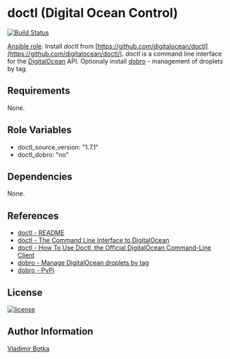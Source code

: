 doctl (Digital Ocean Control)
=============================

[![Build Status](https://travis-ci.org/vbotka/ansible-integrity.svg?branch=master)](https://travis-ci.org/vbotka/ansible-doctl)

[Ansible role](https://galaxy.ansible.com/vbotka/doctl/). Install *doctl* from [https://github.com/digitalocean/doctl](https://github.com/digitalocean/doctl/). *doctl* is a command line interface for the [DigitalOcean](https://www.digitalocean.com/) API. Optionaly install [dobro](https://gitlab.com/snoopdouglas/dobro) - management of droplets by tag.


Requirements
------------

None.


Role Variables
--------------

- doctl_source_version: "1.7.1"
- doctl_dobro: "no"

Dependencies
------------

None.

References
----------
- [doctl - README](https://github.com/digitalocean/doctl/blob/master/README.md)
- [doctl - The Command Line Interface to DigitalOcean](https://blog.digitalocean.com/introducing-doctl/)
- [doctl - How To Use Doctl, the Official DigitalOcean Command-Line Client](https://www.digitalocean.com/community/tutorials/how-to-use-doctl-the-official-digitalocean-command-line-client)
- [dobro - Manage DigitalOcean droplets by tag](https://gitlab.com/snoopdouglas/dobro)
- [dobro - PyPi](https://pypi.python.org/pypi/dobro/)

License
-------

[![license](https://img.shields.io/badge/license-BSD-red.svg)](https://www.freebsd.org/doc/en/articles/bsdl-gpl/article.html)


Author Information
------------------

[Vladimir Botka](https://botka.link)
